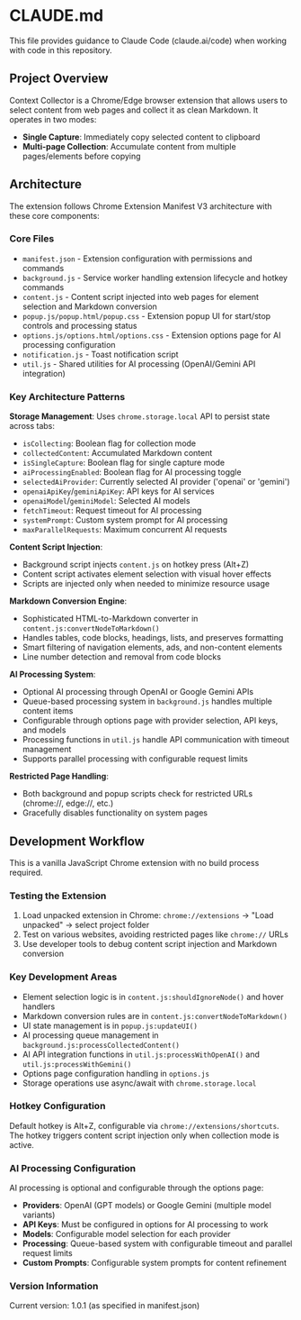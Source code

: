 # CLAUDE.md

This file provides guidance to Claude Code (claude.ai/code) when working with code in this repository.

## Project Overview

Context Collector is a Chrome/Edge browser extension that allows users to select content from web pages and collect it as clean Markdown. It operates in two modes:
- **Single Capture**: Immediately copy selected content to clipboard
- **Multi-page Collection**: Accumulate content from multiple pages/elements before copying

## Architecture

The extension follows Chrome Extension Manifest V3 architecture with these core components:

### Core Files
- `manifest.json` - Extension configuration with permissions and commands
- `background.js` - Service worker handling extension lifecycle and hotkey commands
- `content.js` - Content script injected into web pages for element selection and Markdown conversion
- `popup.js/popup.html/popup.css` - Extension popup UI for start/stop controls and processing status
- `options.js/options.html/options.css` - Extension options page for AI processing configuration
- `notification.js` - Toast notification script
- `util.js` - Shared utilities for AI processing (OpenAI/Gemini API integration)

### Key Architecture Patterns

**Storage Management**: Uses `chrome.storage.local` API to persist state across tabs:
- `isCollecting`: Boolean flag for collection mode
- `collectedContent`: Accumulated Markdown content
- `isSingleCapture`: Boolean flag for single capture mode
- `aiProcessingEnabled`: Boolean flag for AI processing toggle
- `selectedAiProvider`: Currently selected AI provider ('openai' or 'gemini')
- `openaiApiKey`/`geminiApiKey`: API keys for AI services
- `openaiModel`/`geminiModel`: Selected AI models
- `fetchTimeout`: Request timeout for AI processing
- `systemPrompt`: Custom system prompt for AI processing
- `maxParallelRequests`: Maximum concurrent AI requests

**Content Script Injection**: 
- Background script injects `content.js` on hotkey press (Alt+Z)
- Content script activates element selection with visual hover effects
- Scripts are injected only when needed to minimize resource usage

**Markdown Conversion Engine**: 
- Sophisticated HTML-to-Markdown converter in `content.js:convertNodeToMarkdown()`
- Handles tables, code blocks, headings, lists, and preserves formatting
- Smart filtering of navigation elements, ads, and non-content elements
- Line number detection and removal from code blocks

**AI Processing System**: 
- Optional AI processing through OpenAI or Google Gemini APIs
- Queue-based processing system in `background.js` handles multiple content items
- Configurable through options page with provider selection, API keys, and models
- Processing functions in `util.js` handle API communication with timeout management
- Supports parallel processing with configurable request limits

**Restricted Page Handling**: 
- Both background and popup scripts check for restricted URLs (chrome://, edge://, etc.)
- Gracefully disables functionality on system pages

## Development Workflow

This is a vanilla JavaScript Chrome extension with no build process required.

### Testing the Extension
1. Load unpacked extension in Chrome: `chrome://extensions` → "Load unpacked" → select project folder
2. Test on various websites, avoiding restricted pages like `chrome://` URLs
3. Use developer tools to debug content script injection and Markdown conversion

### Key Development Areas
- Element selection logic is in `content.js:shouldIgnoreNode()` and hover handlers
- Markdown conversion rules are in `content.js:convertNodeToMarkdown()`
- UI state management is in `popup.js:updateUI()`
- AI processing queue management in `background.js:processCollectedContent()`
- AI API integration functions in `util.js:processWithOpenAI()` and `util.js:processWithGemini()`
- Options page configuration handling in `options.js`
- Storage operations use async/await with `chrome.storage.local`

### Hotkey Configuration
Default hotkey is Alt+Z, configurable via `chrome://extensions/shortcuts`. The hotkey triggers content script injection only when collection mode is active.

### AI Processing Configuration
AI processing is optional and configurable through the options page:
- **Providers**: OpenAI (GPT models) or Google Gemini (multiple model variants)
- **API Keys**: Must be configured in options for AI processing to work
- **Models**: Configurable model selection for each provider
- **Processing**: Queue-based system with configurable timeout and parallel request limits
- **Custom Prompts**: Configurable system prompts for content refinement

### Version Information
Current version: 1.0.1 (as specified in manifest.json)